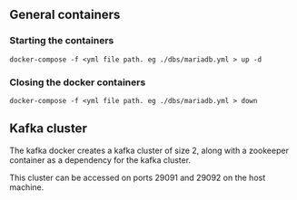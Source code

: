 ## General containers

### Starting the containers
`docker-compose -f <yml file path. eg ./dbs/mariadb.yml > up -d` 

### Closing the docker containers
`docker-compose -f <yml file path. eg ./dbs/mariadb.yml > down` 

## Kafka cluster
The kafka docker creates a kafka cluster of size 2, along with a zookeeper container as a dependency for the kafka cluster.

This cluster can be accessed on ports 29091 and 29092 on the host machine.